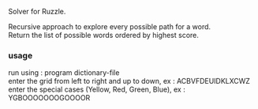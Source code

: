 Solver for Ruzzle.  

Recursive approach to explore every possible path for a word.  
Return the list of possible words ordered by highest score.  

### usage 
run using : program dictionary-file  
enter the grid from left to right and up to down, ex : ACBVFDEUIDKLXCWZ  
enter the special cases (Yellow, Red, Green, Blue), ex : YGBOOOOOOOGOOOOR  
